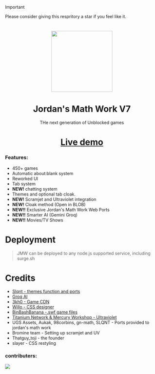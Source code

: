 > [!IMPORTANT]
> Please consider giving this respritory a star if you feel like it.
# 
<p align="center"><img src="https://github.com/GalacticNetwork/jordansmathwork-v7/blob/main/assets/images/jmw.png?raw=true" height="200">
</p>

<h1 align="center"><strong>Jordan's Math Work V7</strong></h1>
<p align="center">THe next generation of Unblocked games</p>
<h1 align="center"><a align="center" href="//jordansmath.work">Live demo</a></h1>

### Features:
- 450+ games
- Automatic about:blank system
- Reworked UI
- Tab system
- **NEW!** chatting system
- Themes and optional tab cloak.
- **NEW!** Scramjet and Ultraviolet integration
- **NEW!** Cloak method (Open in BLOB)
- **NEW!!** Exclusive Jordan's Math Work Web Ports
- **NEW!!** Smarter AI (Gemini Groq)
- **NEW!!** Movies/TV Shows
# Deployment
> JMW can be deployed to any node.js supported service, including surge.sh
# Credits
- <a href="//github.com/slqntdevss">Slqnt - themes function and ports</a>
- <a href="//groq.com">Groq AI</a>
- <a href="//github.com/3kh0">3kh0 - Game CDN</a>
- <a href="//github.com/willoo0">Willo - CSS designer</a>
- <a href="//github.com/binbashbanana">BinBashBanana -.swf game files</a>
- <a href="#">Titanium Network & Mercury Workshop - Ultraviolet</a>
- UGS Assets, Aukak, 98corbins, gn-math, SLQNT - Ports provided to jordan's math work
- Bromine team - Setting up scramjet and UV
- Thatguy_toji - the founder
- slayer - CSS restyling
### contributers:
<a target="_blank" href="https://github.com/GalacticNetwork/jordansmathwork-v7/graphs/contributors">
  <img src="https://contrib.rocks/image?repo=GalacticNetwork/jordansmathwork-v7" />
</a>
